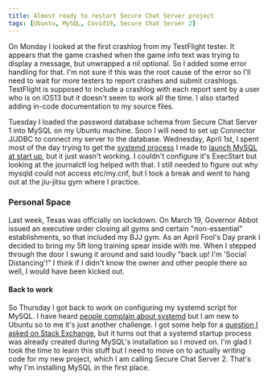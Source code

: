 ```yaml
---
title: Almost ready to restart Secure Chat Server project
tags: [Ubuntu, MySQL, Covid19, Secure Chat Server 2]
---
```

On Monday I looked at the first crashlog from my TestFlight tester. It appears that the game crashed when the game info text was trying to display a message, but unwrapped a nil optional.  So I added some error handling for that. I'm not sure if this was the root cause of the error so I'll need to wait for more testers to report crashes and submit crashlogs. TestFlight is supposed to include a crashlog with each report sent by a user who is on iOS13 but it doesn't seem to work all the time. I also started adding in-code documentation to my source files.

Tuesday I loaded the password database schema from Secure Chat Server 1 into MySQL on my Ubuntu machine. Soon I will need to set up Connector J/JDBC to connect my server to the database. Wednesday, April 1st, I spent most of the day trying to get the [systemd process][what is systemd] I made to [launch MySQL at start up][guide I followed], but it just wasn't working. I couldn't configure it's ExecStart but looking at the journalctl log helped with that. I still needed to figure out why mysqld could not access etc/my.cnf, but I took a break and went to hang out at the jiu-jitsu gym where I practice.

### Personal Space

Last week, Texas was officially on lockdown. On March 19, Governor Abbot issued an executive order closing all gyms and certain "non-essential" establishments, so that included my BJJ gym. As an April Fool's Day prank I decided to bring my 5ft long training spear inside with me. When I stepped through the door I swung it around and said loudly "back up! I'm 'Social Distancing'!" I think if I didn't know the owner and other people there so well, I would have been kicked out.

#### Back to work

So Thursday I got back to work on configuring my systemd script for MySQL. I have heard [people complain about systemd][controversial] but I am new to Ubuntu so to me it's just another challenge. I got some help for a [question I asked on Stack Exchange][my question], but it turns out that a systemd startup process was already created during MySQL's installation so I moved on. I'm glad I took the time to learn this stuff but I need to move on to actually writing code for my new project, which I am calling Secure Chat Server 2. That's why I'm installing MySQL in the first place.

[my question]: https://askubuntu.com/questions/1222156/how-do-i-create-systemd-service-unit-configuration-file-for-mysql-server "Me on askubuntu.com"
[guide I followed]:https://dev.mysql.com/doc/mysql-secure-deployment-guide/5.7/en/secure-deployment-post-install.html#secure-deployment-systemd-startup "MySQL official docs"
[controversial]:https://www.linux.com/training-tutorials/understanding-and-using-systemd/ "The Controversy"
[what is systemd]:https://www.digitalocean.com/community/tutorials/understanding-systemd-units-and-unit-files "What is systemd?"
